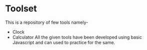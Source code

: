 # Toolset

This is a repository of few tools namely- 
- Clock
- Calculator
All the given tools have been developed using basic Javascript and can used to practice for the same.
